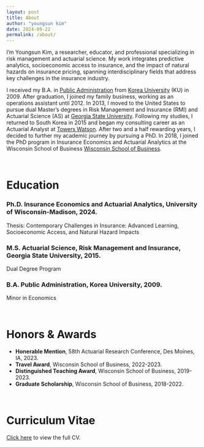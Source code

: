 ```yaml
---
layout: post
title: About
author: "youngsun kim"
date: 2024-09-22  
permalink: /about/
---
```


I’m Youngsun Kim, a researcher, educator, and professional specializing in risk management and actuarial science. My work integrates predictive analytics, socioeconomic access to insurance, and the impact of natural hazards on insurance pricing, spanning interdisciplinary fields that address key challenges in the insurance industry.

I received my B.A. in [Public Administration][kupa] from [Korea University][ku] (KU) in 2009.
After graduation, I joined my family business, working as an operations assistant until 2012. In 2013, I moved to the United States to pursue dual Master’s degrees in Risk Management and Insurance (RMI) and Actuarial Science (AS) at [Georgia State University][gsu].
Following my studies, I returned to South Korea in 2015 and began my consulting career as an Actuarial Analyst at [Towers Watson][tw].
After two and a half rewarding years, I decided to further my academic journey by pursuing a PhD. In 2018, I joined the PhD program in Insurance Economics and Actuarial Analytics at the Wisconsin School of Business [Wisconsin School of Business][wsb].


<br/>

# Education
### Ph.D. Insurance Economics and Actuarial Analytics, University of Wisconsin-Madison, 2024.
Thesis: Contemporary Challenges in Insurance: Advanced Learning, Socioeconomic Access, and Natural Hazard Impacts 

### M.S. Actuarial Science, Risk Management and Insurance, Georgia State University, 2015.
Dual Degree Program

### B.A. Public Administration, Korea University, 2009.
Minor in Economics

<br/>

# Honors & Awards
- **Honerable Mention**, 58th Actuarial Research Conference, Des Moines, IA, 2023.
- **Travel Award**, Wisconsin School of Business, 2022-2023.
- **Distinguished Teaching Award**, Wisconsin School of Business, 2019-2023.
- **Graduate Scholarship**, Wisconsin School of Business, 2018-2022.

<br/>

# Curriculum Vitae

[Click here](https://github.com/sundrop03/sundrop03.github.io/blob/master/CV_Youngsun.pdf) to view the full CV.

<br/>


[ku]: https://www.korea.ac.kr/
[kupa]: https://kupa.korea.ac.kr/
[gsu]: https://robinson.gsu.edu/academic-departments/risk-science/
[tw]: https://www.wtwco.com/en-us/solutions/insurance-consulting-and-technology
[wsb]: https://business.wisc.edu/
